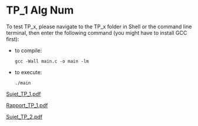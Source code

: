 # TP_1 Alg Num

To test TP_x, please navigate to the TP_x folder in Shell or the command line terminal, then enter the following command (you might have to install GCC first):

* to compile:

      gcc -Wall main.c -o main -lm

* to execute:
    
      ./main

[Sujet_TP_1.pdf](https://github.com/draialexis/Y2_Num_Algo/files/7317318/TP_1.pdf)

[Rapport_TP_1.pdf](https://github.com/draialexis/Y2_Num_Algo/files/7317319/numalgo_tp1.pdf)

[Sujet_TP_2.pdf](https://github.com/draialexis/Y2_Num_Algo/files/7317317/TP_2.pdf)
